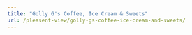 ```yaml
---
title: "Golly G's Coffee, Ice Cream & Sweets"
url: /pleasent-view/golly-gs-coffee-ice-cream-and-sweets/
---
```

